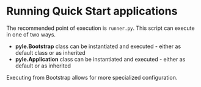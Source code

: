 # Running Quick Start applications

The recommended point of execution is `runner.py`. This script can execute in one of two ways.

* **pyle.Bootstrap** class can be instantiated and executed - either as default class or as inherited  
* **pyle.Application** class can be instantiated and executed - either as default or as inherited

Executing from Bootstrap allows for more specialized configuration.